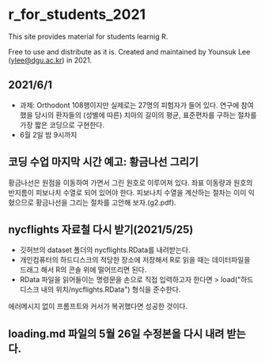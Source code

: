 # r_for_students_2021

This site provides material for students learnig R.

Free to use and distribute as it is.
Created and maintained by Younsuk Lee (ylee@dgu.ac.kr) in 2021.

## 2021/6/1

- 과제: Orthodont 108행이지만 실제로는 27명의 피험자가 들어 있다. 연구에 참여했을 당시의 환자들의 (성별에 따른) 치아의 길이의 평균, 표준편차를 구하는 절차를 가장 짧은 코딩으로 구현한다.
- 6월 2일 밤 9시까지

## 코딩 수업 마지막 시간 예고: 황금나선 그리기

황금나선은 원점을 이동하여 가면서 그린 원호로 이루어져 있다. 좌표 이동량과 원호의 반지름이 피보나치 수열로 되어 있어야 한다. 피보나치 수열을 계산하는 절차는 이미 익혔으므로 황금나선을 그리는 절차를 고안해 보자.(g2.pdf).




## nycflights 자료철 다시 받기(2021/5/25)

- 깃허브의 dataset 폴더의 nycflights.RData를 내려받는다.
- 개인컴퓨터의 하드디스크의 적당한 장소에 저장해서 R로 읽을 때는 데이터파일을 드래그 해서 R의 콘솔 위에 떨어뜨리면 된다.
- RData 파일을 읽어들이는 명령문을 손으로 직접 입력하고자 한다면 > load("하드디스크 내의 위치/nycflights.RData") 형식을 준수한다.

에러메시지 없이 프롬프트와 커서가 복귀했다면 성공한 것이다.

## loading.md 파일의 5월 26일 수정본을 다시 내려 받는다.

